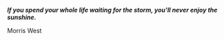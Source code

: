 _**If you spend your whole life waiting for the storm, you'll never enjoy the sunshine.**_

Morris West